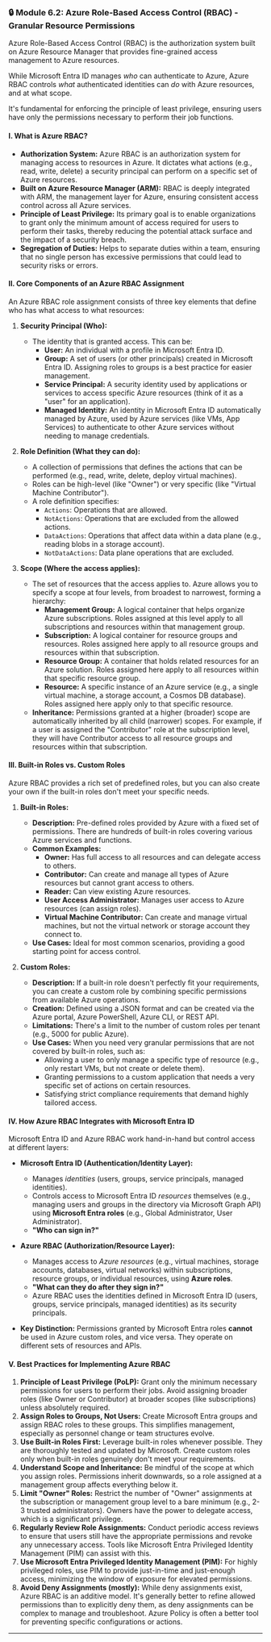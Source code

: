 ### **🔒 Module 6.2: Azure Role-Based Access Control (RBAC) - Granular Resource Permissions**

Azure Role-Based Access Control (RBAC) is the authorization system built on Azure Resource Manager that provides fine-grained access management to Azure resources. 

While Microsoft Entra ID manages *who* can authenticate to Azure, Azure RBAC controls *what* authenticated identities can *do* with Azure resources, and at what scope. 

It's fundamental for enforcing the principle of least privilege, ensuring users have only the permissions necessary to perform their job functions.

#### **I. What is Azure RBAC?**

* **Authorization System:** Azure RBAC is an authorization system for managing access to resources in Azure. It dictates what actions (e.g., read, write, delete) a security principal can perform on a specific set of Azure resources.
* **Built on Azure Resource Manager (ARM):** RBAC is deeply integrated with ARM, the management layer for Azure, ensuring consistent access control across all Azure services.
* **Principle of Least Privilege:** Its primary goal is to enable organizations to grant only the minimum amount of access required for users to perform their tasks, thereby reducing the potential attack surface and the impact of a security breach.
* **Segregation of Duties:** Helps to separate duties within a team, ensuring that no single person has excessive permissions that could lead to security risks or errors.

#### **II. Core Components of an Azure RBAC Assignment**

An Azure RBAC role assignment consists of three key elements that define who has what access to what resources:

1.  **Security Principal (Who):**
    * The identity that is granted access. This can be:
        * **User:** An individual with a profile in Microsoft Entra ID.
        * **Group:** A set of users (or other principals) created in Microsoft Entra ID. Assigning roles to groups is a best practice for easier management.
        * **Service Principal:** A security identity used by applications or services to access specific Azure resources (think of it as a "user" for an application).
        * **Managed Identity:** An identity in Microsoft Entra ID automatically managed by Azure, used by Azure services (like VMs, App Services) to authenticate to other Azure services without needing to manage credentials.

2.  **Role Definition (What they can do):**
    * A collection of permissions that defines the actions that can be performed (e.g., read, write, delete, deploy virtual machines).
    * Roles can be high-level (like "Owner") or very specific (like "Virtual Machine Contributor").
    * A role definition specifies:
        * `Actions`: Operations that are allowed.
        * `NotActions`: Operations that are excluded from the allowed actions.
        * `DataActions`: Operations that affect data within a data plane (e.g., reading blobs in a storage account).
        * `NotDataActions`: Data plane operations that are excluded.

3.  **Scope (Where the access applies):**
    * The set of resources that the access applies to. Azure allows you to specify a scope at four levels, from broadest to narrowest, forming a hierarchy:
        * **Management Group:** A logical container that helps organize Azure subscriptions. Roles assigned at this level apply to all subscriptions and resources within that management group.
        * **Subscription:** A logical container for resource groups and resources. Roles assigned here apply to all resource groups and resources within that subscription.
        * **Resource Group:** A container that holds related resources for an Azure solution. Roles assigned here apply to all resources within that specific resource group.
        * **Resource:** A specific instance of an Azure service (e.g., a single virtual machine, a storage account, a Cosmos DB database). Roles assigned here apply only to that specific resource.
    * **Inheritance:** Permissions granted at a higher (broader) scope are automatically inherited by all child (narrower) scopes. For example, if a user is assigned the "Contributor" role at the subscription level, they will have Contributor access to all resource groups and resources within that subscription.

#### **III. Built-in Roles vs. Custom Roles**

Azure RBAC provides a rich set of predefined roles, but you can also create your own if the built-in roles don't meet your specific needs.

1.  **Built-in Roles:**
    * **Description:** Pre-defined roles provided by Azure with a fixed set of permissions. There are hundreds of built-in roles covering various Azure services and functions.
    * **Common Examples:**
        * **Owner:** Has full access to all resources and can delegate access to others.
        * **Contributor:** Can create and manage all types of Azure resources but cannot grant access to others.
        * **Reader:** Can view existing Azure resources.
        * **User Access Administrator:** Manages user access to Azure resources (can assign roles).
        * **Virtual Machine Contributor:** Can create and manage virtual machines, but not the virtual network or storage account they connect to.
    * **Use Cases:** Ideal for most common scenarios, providing a good starting point for access control.

2.  **Custom Roles:**
    * **Description:** If a built-in role doesn't perfectly fit your requirements, you can create a custom role by combining specific permissions from available Azure operations.
    * **Creation:** Defined using a JSON format and can be created via the Azure portal, Azure PowerShell, Azure CLI, or REST API.
    * **Limitations:** There's a limit to the number of custom roles per tenant (e.g., 5000 for public Azure).
    * **Use Cases:** When you need very granular permissions that are not covered by built-in roles, such as:
        * Allowing a user to only manage a specific type of resource (e.g., only restart VMs, but not create or delete them).
        * Granting permissions to a custom application that needs a very specific set of actions on certain resources.
        * Satisfying strict compliance requirements that demand highly tailored access.

#### **IV. How Azure RBAC Integrates with Microsoft Entra ID**

Microsoft Entra ID and Azure RBAC work hand-in-hand but control access at different layers:

* **Microsoft Entra ID (Authentication/Identity Layer):**
    * Manages *identities* (users, groups, service principals, managed identities).
    * Controls access to Microsoft Entra ID *resources* themselves (e.g., managing users and groups in the directory via Microsoft Graph API) using **Microsoft Entra roles** (e.g., Global Administrator, User Administrator).
    * **"Who can sign in?"**

* **Azure RBAC (Authorization/Resource Layer):**
    * Manages access to *Azure resources* (e.g., virtual machines, storage accounts, databases, virtual networks) within subscriptions, resource groups, or individual resources, using **Azure roles**.
    * **"What can they do after they sign in?"**
    * Azure RBAC uses the identities defined in Microsoft Entra ID (users, groups, service principals, managed identities) as its security principals.

* **Key Distinction:** Permissions granted by Microsoft Entra roles **cannot** be used in Azure custom roles, and vice versa. They operate on different sets of resources and APIs.

#### **V. Best Practices for Implementing Azure RBAC**

1.  **Principle of Least Privilege (PoLP):** Grant only the minimum necessary permissions for users to perform their jobs. Avoid assigning broader roles (like Owner or Contributor) at broader scopes (like subscriptions) unless absolutely required.
2.  **Assign Roles to Groups, Not Users:** Create Microsoft Entra groups and assign RBAC roles to these groups. This simplifies management, especially as personnel change or team structures evolve.
3.  **Use Built-in Roles First:** Leverage built-in roles whenever possible. They are thoroughly tested and updated by Microsoft. Create custom roles only when built-in roles genuinely don't meet your requirements.
4.  **Understand Scope and Inheritance:** Be mindful of the scope at which you assign roles. Permissions inherit downwards, so a role assigned at a management group affects everything below it.
5.  **Limit "Owner" Roles:** Restrict the number of "Owner" assignments at the subscription or management group level to a bare minimum (e.g., 2-3 trusted administrators). Owners have the power to delegate access, which is a significant privilege.
6.  **Regularly Review Role Assignments:** Conduct periodic access reviews to ensure that users still have the appropriate permissions and revoke any unnecessary access. Tools like Microsoft Entra Privileged Identity Management (PIM) can assist with this.
7.  **Use Microsoft Entra Privileged Identity Management (PIM):** For highly privileged roles, use PIM to provide just-in-time and just-enough access, minimizing the window of exposure for elevated permissions.
8.  **Avoid Deny Assignments (mostly):** While deny assignments exist, Azure RBAC is an additive model. It's generally better to refine allowed permissions than to explicitly deny them, as deny assignments can be complex to manage and troubleshoot. Azure Policy is often a better tool for preventing specific configurations or actions.

---